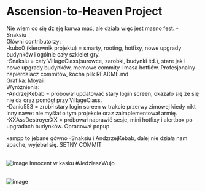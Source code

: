 # Ascension-to-Heaven Project
Nie wiem co się dzieję kurwa mać, ale działa więc jest masno fest. - Snaksiu
<br>Główni contributorzy: 
<br> -kubo0 (kierownik projektu) = smarty, rooting, hotfixy, nowe upgrady budynków i ogólnie cały szkielet gry. 
<br> -Snaksiu = cały VillageClass(surowce, zarobki, budynki itd.), stare jak i nowe upgrady budynków, memowe commity i masa hotfiów. Profesjonalny napierdalacz commitów, kocha plik README.md
<br>Grafika: Moyaiii
<br>Wyróżnienia: 
<br> -AndrzejKebab = próbował updatować stary login screen, okazało się że się nie da oraz pomógł przy VillageClass.
<br> -Danio553 = zrobił stary login screen w trakcie przerwy zimowej kiedy nikt inny nawet nie myślał o tym projekcie oraz zaimplementował armię.
<br> -XXAssDestroyerXX = próbował naprawić sesje, mini hotfixy i alertbox po upgradach budynków. Opracował popup.

xampp to jebane gówno -Snaksiu i AndzrzejKebab, dalej nie działa nam apache, wyjebał się.
SETNY COMMIT


<br>![image](https://pbs.twimg.com/profile_images/1391737787087532034/F_1EwMfn_400x400.jpg) Innocent w kasku #JedzieszWujo

<br>![image](https://media.discordapp.net/attachments/754922281632923739/828609077046804550/826994229351284756.gif)
